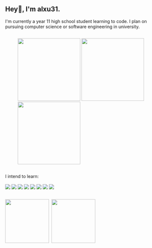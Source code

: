## Hey👋, I'm alxu31.
I'm currently a year 11 high school student learning to code. I plan on pursuing computer science or software engineering in university.
##
<figure>
  <kbd><a href="https://www.google.com/search?q=totoro!"><img src="https://media2.giphy.com/media/v1.Y2lkPTc5MGI3NjExa3FyendjMDVoYTBrajZkMmZvM2dmYTU4dmo0Ym80MGdxbGY1MjhhYiZlcD12MV9pbnRlcm5hbF9naWZfYnlfaWQmY3Q9Zw/pYNhxuY2Xx528/giphy.webp" height="200"></a></kbd>
  <kbd><a href="https://www.google.com/search?q=I'm in danger"><img src="https://media0.giphy.com/media/v1.Y2lkPTc5MGI3NjExN2l0Ym91NDF6M2x3M2x3eG5paGNpNHU2ZHRudDFiMHVjNDFsNmdxMSZlcD12MV9pbnRlcm5hbF9naWZfYnlfaWQmY3Q9Zw/55itGuoAJiZEEen9gg/giphy.webp" height="200"></a></kbd>
  <kbd><a href="https://www.google.com/search?q=MINIONS"><img src="https://media0.giphy.com/media/v1.Y2lkPTc5MGI3NjExMXk4dGtkNHQ1OXJmOGVtaGZwemlhdDI1Z3dtZXdrMGY1amp0em1tNCZlcD12MV9pbnRlcm5hbF9naWZfYnlfaWQmY3Q9Zw/7SrHwak3yoO9a/giphy.webp" height="200"></a></kbd>
</figure>
<!--gifs from: https://giphy.com/gifs/pudgypenguins-pudgy-penguin-penguins-CuuSHzuc0O166MRfjt & https://giphy.com/gifs/reaction-55itGuoAJiZEEen9gg & https://giphy.com/gifs/action-7SrHwak3yoO9a-->

##
I intend to learn:<br><br>
<a href="https://www.google.com/search?q=python snake"><img src="https://img.shields.io/badge/python-3670A0?style=for-the-badge&logo=python&logoColor=ffdd54"></a>
<a href="https://www.google.com/search?q=javascript"><img src="https://img.shields.io/badge/javascript-%23323330.svg?style=for-the-badge&logo=javascript&logoColor=%23F7DF1E"></a>
<a href="https://www.google.com/search?q=typescript o.o"><img src="https://img.shields.io/badge/typescript-%23007ACC.svg?style=for-the-badge&logo=typescript&logoColor=white"></a>
<a href="https://www.google.com/search?q=htmlll"><img src="https://img.shields.io/badge/html5-%23E34F26.svg?style=for-the-badge&logo=html5&logoColor=white"></a>
<a href="https://www.google.com/search?q=css"><img src="https://img.shields.io/badge/css3-%231572B6.svg?style=for-the-badge&logo=css3&logoColor=white"></a>
<a href="https://www.google.com/search?q=is c++ even good"><img src="https://img.shields.io/badge/c++-%2300599C.svg?style=for-the-badge&logo=c%2B%2B&logoColor=white"></a>
<a href="https://www.google.com/search?q=coding helps me 'c' LOL"><img src="https://img.shields.io/badge/c-%2300599C.svg?style=for-the-badge&logo=c&logoColor=white"></a>
<a href="https://www.google.com/search?q=GO DOT!"><img src="https://img.shields.io/badge/GODOT-%23FFFFFF.svg?style=for-the-badge&logo=godot-engine"></a>
<!--badges from: https://github.com/Ileriayo/markdown-badges-->

##
<p float="left">
  <kbd>
    <a href="https://www.google.com/search?q=coding languages"><img align="center" height="140" src="https://github-readme-stats.vercel.app/api/top-langs/?username=alxu31&hide_progress=true&theme=transparent&hide_border=true"></a>
  </kbd>
  <kbd>
    <a href="https://www.google.com/search?q=horrible github stats"><img align="center" height="140" src="https://github-readme-stats.vercel.app/api?username=alxu31&show_icons=true&rank_icon=github&theme=transparent&hide=contribs,stars&custom_title=Statistics&hide_border=true"></a>
  </kbd>
</p>
<!--cards from: https://github.com/anuraghazra/github-readme-stats?tab=readme-ov-file#hiding-individual-stats-->

##



